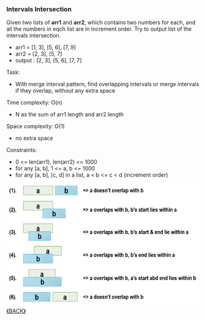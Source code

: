 ### Intervals Intersection

Given two lists of **arr1** and **arr2**, which contains two numbers for each, and all the numbers in eqch list are in increment order. Try to output list of the intervals intersection.

- arr1 = [1, 3], [5, 6], [7, 9]
- arr2 = [2, 3], [5, 7]
- output : [2, 3], [5, 6], [7, 7]

Task:
- With merge interval pattern, find overlapping intervals or merge intervals if they overlap, without any extra space

Time complexity: O(n)
- N as the sum of arr1 length and arr2 length

Space complexity: O(1)
- no extra space

Constraints:
- 0 <= len(arr1), len(arr2) <= 1000
- for any [a, b], 1 <= a, b <= 1000
- for any [a, b], [c, d] in a list, a < b <= c < d (increment order)

<img src="../images/2022-06-19_002229.png" height="320">
<a class="return" href="../README.md" style="text-align:right;"> 《BACK》 </a>
